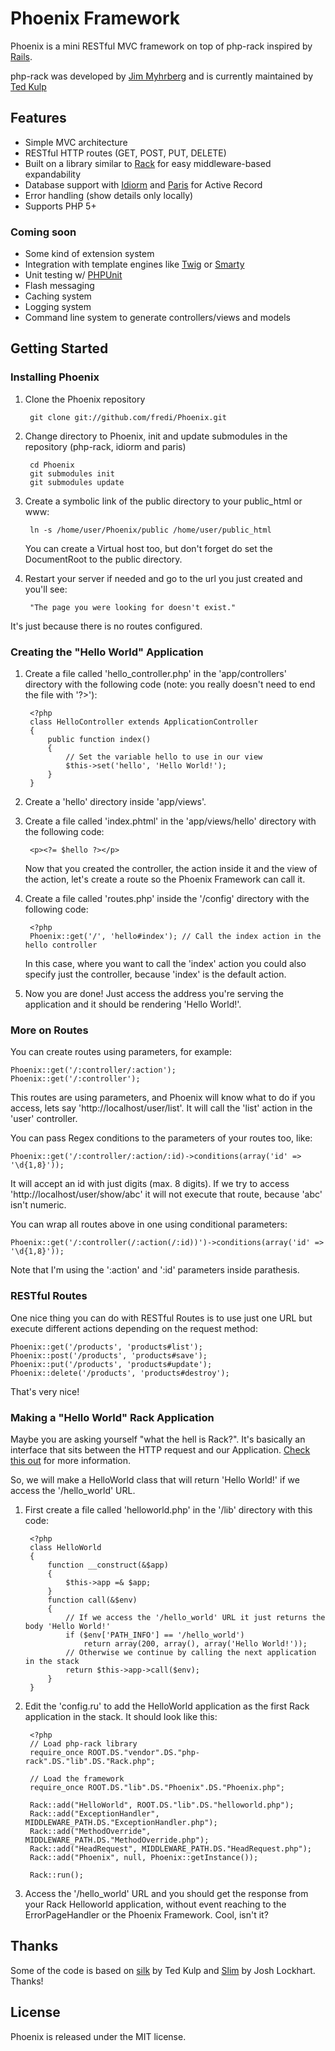 # Phoenix Framework

Phoenix is a mini RESTful MVC framework on top of php-rack inspired by [Rails](http://rubyonrails.org/).

php-rack was developed by [Jim Myhrberg](https://github.com/jimeh) and is currently maintained by [Ted Kulp](https://github.com/tedkulp)

## Features

* Simple MVC architecture
* RESTful HTTP routes (GET, POST, PUT, DELETE)
* Built on a library similar to [Rack](http://rack.rubyforge.org/) for easy middleware-based expandability
* Database support with [Idiorm](https://github.com/j4mie/idiorm) and [Paris](https://github.com/j4mie/paris) for Active Record
* Error handling (show details only locally)
* Supports PHP 5+

### Coming soon

* Some kind of extension system
* Integration with template engines like [Twig](http://www.twig-project.org/) or [Smarty](http://www.smarty.net/)
* Unit testing w/ [PHPUnit](https://github.com/sebastianbergmann/phpunit/)
* Flash messaging
* Caching system
* Logging system
* Command line system to generate controllers/views and models

## Getting Started

### Installing Phoenix

1. Clone the Phoenix repository

        git clone git://github.com/fredi/Phoenix.git

2. Change directory to Phoenix, init and update submodules in the repository (php-rack, idiorm and paris)

        cd Phoenix
        git submodules init
        git submodules update

3. Create a symbolic link of the public directory to your public_html or www:

        ln -s /home/user/Phoenix/public /home/user/public_html

    You can create a Virtual host too, but don't forget do set the DocumentRoot to the public directory.

4. Restart your server if needed and go to the url you just created and you'll see:

        "The page you were looking for doesn't exist."

  It's just because there is no routes configured.

### Creating the "Hello World" Application

1. Create a file called 'hello_controller.php' in the 'app/controllers' directory with the following code (note: you really doesn't need to end the file with '?>'):

        <?php
        class HelloController extends ApplicationController
        {
            public function index()
            {
                // Set the variable hello to use in our view
                $this->set('hello', 'Hello World!');
            }
        }

2. Create a 'hello' directory inside 'app/views'.
3. Create a file called 'index.phtml' in the 'app/views/hello' directory with the following code:

        <p><?= $hello ?></p>

    Now that you created the controller, the action inside it and the view of the action, let's create a route so the Phoenix Framework can call it.

4. Create a file called 'routes.php' inside the '/config' directory with the following code:

        <?php
        Phoenix::get('/', 'hello#index'); // Call the index action in the hello controller

    In this case, where you want to call the 'index' action you could also specify just the controller, because 'index' is the default action.

5. Now you are done! Just access the address you're serving the application and it should be rendering 'Hello World!'.

### More on Routes

You can create routes using parameters, for example:

    Phoenix::get('/:controller/:action');
    Phoenix::get('/:controller');

This routes are using parameters, and Phoenix will know what to do if you access, lets say 'http://localhost/user/list'. It will call the 'list' action in the 'user' controller.

You can pass Regex conditions to the parameters of your routes too, like:

    Phoenix::get('/:controller/:action/:id)->conditions(array('id' => '\d{1,8}'));

It will accept an id with just digits (max. 8 digits). If we try to access 'http://localhost/user/show/abc' it will not execute that route, because 'abc' isn't numeric.

You can wrap all routes above in one using conditional parameters:

    Phoenix::get('/:controller(/:action(/:id))')->conditions(array('id' => '\d{1,8}'));

  Note that I'm using the ':action' and ':id' parameters inside parathesis.

### RESTful Routes

One nice thing you can do with RESTful Routes is to use just one URL but execute different actions depending on the request method:

    Phoenix::get('/products', 'products#list');
    Phoenix::post('/products', 'products#save');
    Phoenix::put('/products', 'products#update');
    Phoenix::delete('/products', 'products#destroy');

That's very nice!

### Making a "Hello World" Rack Application

Maybe you are asking yourself "what the hell is Rack?". It's basically an interface that sits between the HTTP request and our Application. [Check this out](https://github.com/tedkulp/php-rack#readme) for more information.

So, we will make a HelloWorld class that will return 'Hello World!' if we access the '/hello_world' URL.

1. First create a file called 'helloworld.php' in the '/lib' directory with this code:

        <?php
        class HelloWorld
        {
            function __construct(&$app)
            {
                $this->app =& $app;
            }
            function call(&$env)
            {
                // If we access the '/hello_world' URL it just returns the body 'Hello World!'
                if ($env['PATH_INFO'] == '/hello_world')
                    return array(200, array(), array('Hello World!'));
                // Otherwise we continue by calling the next application in the stack
                return $this->app->call($env);
            }
        }

2. Edit the 'config.ru' to add the HelloWorld application as the first Rack application in the stack. It should look like this:

        <?php
        // Load php-rack library
        require_once ROOT.DS."vendor".DS."php-rack".DS."lib".DS."Rack.php";
        
        // Load the framework
        require_once ROOT.DS."lib".DS."Phoenix".DS."Phoenix.php";
        
        Rack::add("HelloWorld", ROOT.DS."lib".DS."helloworld.php");
        Rack::add("ExceptionHandler", MIDDLEWARE_PATH.DS."ExceptionHandler.php");
        Rack::add("MethodOverride", MIDDLEWARE_PATH.DS."MethodOverride.php");
        Rack::add("HeadRequest", MIDDLEWARE_PATH.DS."HeadRequest.php");
        Rack::add("Phoenix", null, Phoenix::getInstance());

        Rack::run();

3. Access the '/hello_world' URL and you should get the response from your Rack Helloworld application, without event reaching to the ErrorPageHandler or the Phoenix Framework. Cool, isn't it?

## Thanks

Some of the code is based on [silk](https://github.com/tedkulp/silk) by Ted Kulp and [Slim](https://github.com/codeguy/Slim) by Josh Lockhart. Thanks!

## License

Phoenix is released under the MIT license.